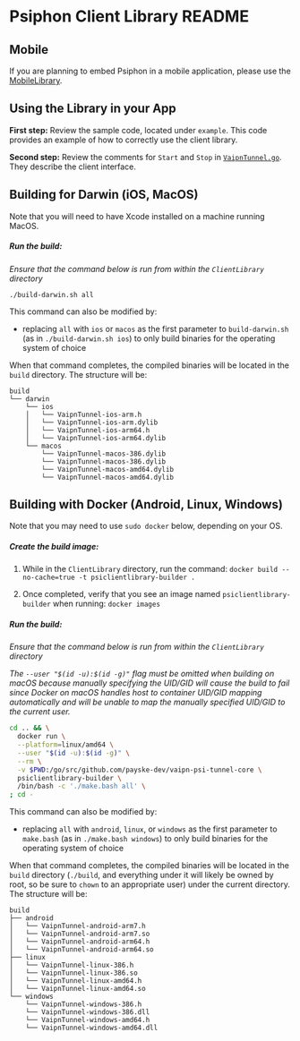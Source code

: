 # Psiphon Client Library README

## Mobile

If you are planning to embed Psiphon in a mobile application, please use the [MobileLibrary](../MobileLibrary).

## Using the Library in your App

**First step:** Review the sample code, located under `example`.
This code provides an example of how to correctly use the client library.

**Second step:** Review the comments for `Start` and `Stop` in [`VaipnTunnel.go`](VaipnTunnel.go). They describe the client interface.

## Building for Darwin (iOS, MacOS)

Note that you will need to have Xcode installed on a machine running MacOS.

##### Run the build:

*Ensure that the command below is run from within the `ClientLibrary` directory*

```
./build-darwin.sh all
```

This command can also be modified by:
 - replacing `all` with `ios` or `macos` as the first parameter to `build-darwin.sh` (as in `./build-darwin.sh ios`) to only build binaries for the operating system of choice

When that command completes, the compiled binaries will be located in the `build` directory. The structure will be:

```
build
└── darwin
    └── ios
    │   └── VaipnTunnel-ios-arm.h
    │   └── VaipnTunnel-ios-arm.dylib
    │   └── VaipnTunnel-ios-arm64.h
    │   └── VaipnTunnel-ios-arm64.dylib
    └── macos
        └── VaipnTunnel-macos-386.dylib
        └── VaipnTunnel-macos-386.dylib
        └── VaipnTunnel-macos-amd64.dylib
        └── VaipnTunnel-macos-amd64.dylib
```

## Building with Docker (Android, Linux, Windows)

Note that you may need to use `sudo docker` below, depending on your OS.

##### Create the build image:

1. While in the `ClientLibrary` directory, run the command: `docker build --no-cache=true -t psiclientlibrary-builder .`

2. Once completed, verify that you see an image named `psiclientlibrary-builder` when running: `docker images`

##### Run the build:

*Ensure that the command below is run from within the `ClientLibrary` directory*

*The `--user "$(id -u):$(id -g)"` flag must be omitted when building on macOS because manually specifying the UID/GID will cause the build to fail since Docker on macOS handles host to container UID/GID mapping automatically and will be unable to map the manually specified UID/GID to the current user.*

```bash
cd .. && \
  docker run \
  --platform=linux/amd64 \
  --user "$(id -u):$(id -g)" \
  --rm \
  -v $PWD:/go/src/github.com/payske-dev/vaipn-psi-tunnel-core \
  psiclientlibrary-builder \
  /bin/bash -c './make.bash all' \
; cd -
```

This command can also be modified by:
 - replacing `all` with `android`, `linux`, or `windows` as the first parameter to `make.bash` (as in `./make.bash windows`) to only build binaries for the operating system of choice

When that command completes, the compiled binaries will be located in the `build` directory (`./build`, and everything under it will likely be owned by root, so be sure to `chown` to an appropriate user) under the current directory. The structure will be:

```
build
├── android
│   └── VaipnTunnel-android-arm7.h
│   └── VaipnTunnel-android-arm7.so
│   └── VaipnTunnel-android-arm64.h
│   └── VaipnTunnel-android-arm64.so
├── linux
│   └── VaipnTunnel-linux-386.h
│   └── VaipnTunnel-linux-386.so
│   └── VaipnTunnel-linux-amd64.h
│   └── VaipnTunnel-linux-amd64.so
└── windows
    └── VaipnTunnel-windows-386.h
    └── VaipnTunnel-windows-386.dll
    └── VaipnTunnel-windows-amd64.h
    └── VaipnTunnel-windows-amd64.dll
```
